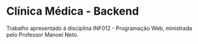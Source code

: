 # Clínica Médica - Backend
Trabalho apresentado à disciplina INF012 - Programação Web, ministrada pelo Professor Manoel Neto.

